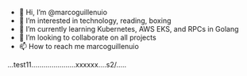 - 👋 Hi, I’m @marcoguillenuio
- 👀 I’m interested in technology, reading, boxing
- 🌱 I’m currently learning Kubernetes, AWS EKS, and RPCs in Golang
- 💞️ I’m looking to collaborate on all projects
- 📫 How to reach me marcoguillenuio

...test11......................xxxxxx....s2/.....